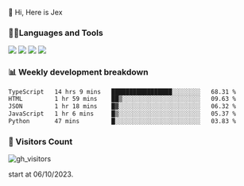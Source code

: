  👋 Hi, Here is Jex

 

### 🧑‍💻Languages and Tools

<code><a href="https://react.dev"><img src="https://api.iconify.design/logos:react.svg" /></a></code>
<code><a href="https://github.com/vuejs/core"><img src="https://api.iconify.design/logos:vue.svg" /></a></code> 
<code><a href="https://github.com/microsoft/TypeScript"><img src="https://api.iconify.design/logos:typescript-icon.svg" /></a></code>
<code><a href="https://threejs.org/"><img src="https://api.iconify.design/logos:threejs.svg" /></a></code>

### 📊 Weekly development breakdown

<!--START_SECTION:waka-->

```txt
TypeScript   14 hrs 9 mins   █████████████████░░░░░░░░   68.31 %
HTML         1 hr 59 mins    ██▒░░░░░░░░░░░░░░░░░░░░░░   09.63 %
JSON         1 hr 18 mins    █▓░░░░░░░░░░░░░░░░░░░░░░░   06.32 %
JavaScript   1 hr 6 mins     █▒░░░░░░░░░░░░░░░░░░░░░░░   05.37 %
Python       47 mins         █░░░░░░░░░░░░░░░░░░░░░░░░   03.83 %
```

<!--END_SECTION:waka-->


### 👀 Visitors Count

![gh_visitors](https://profile-counter.glitch.me/jexlau/count.svg)

start at 06/10/2023.
